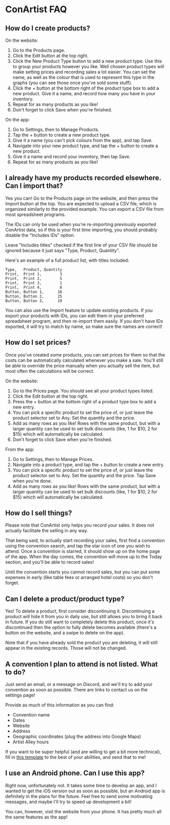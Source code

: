 # ConArtist FAQ

## How do I create products?

On the website:

1.  Go to the Products page.
2.  Click the Edit button at the top right.
3.  Click the New Product Type button to add a new product type. Use this to group your products
    however you like. Well chosen product types will make setting prices and recording sales a lot
    easier. You can set the name, as well as the colour that is used to represent this type in the
    graphs (you can see those once you've sold some stuff).
4.  Click the + button at the bottom right of the product type box to add a new product. Give it a
    name, and record how many you have in your inventory.
5.  Repeat for as many products as you like!
6.  Don't forget to click Save when you're finished.

On the app:

1.  Go to Settings, then to Manage Products.
2.  Tap the + button to create a new product type.
3.  Give it a name (you can't pick colours from the app), and tap Save.
4.  Navigate into your new product type, and tap the + button to create a new product.
5.  Give it a name and record your inventory, then tap Save.
6.  Repeat for as many products as you like!

## I already have my products recorded elsewhere. Can I import that?

Yes you can! Go to the Products page on the website, and then press the Import button at
the top. You are expected to upload a CSV file, which is organized similarly to the provided
example. You can export a CSV file from most spreadsheet programs.

The IDs can only be used when you're re-importing previously exported ConArtist data, so if this is
your first time importing, you should probably disable the "Includes IDs" option.

Leave "Includes titles" checked if the first line of your CSV file should be ignored because it just
says "Type, Product, Quantity".

Here's an example of a full product list, with titles included:

```
Type,   Product, Quantity
Print,  Print 1,        3
Print,  Print 2,        5
Print,  Print 3,        1
Print,  Print 4,        8
Button, Button 1,      16
Button, Button 2,      25
Button, Button 3,      19
```

You can also use the Import feature to update existing products. If you export your products with
IDs, you can edit them in your preferred spreadsheet program, and then re-import them easily. If you
don't have IDs exported, it will try to match by name, so make sure the names are correct!

## How do I set prices?

Once you've created some products, you can set prices for them so that the costs can be
automatically calculated whenever you make a sale. You'll still be able to override the price
manually when you actually sell the item, but most often the calculations will be correct.

On the website:

1.  Go to the Prices page. You should see all your product types listed.
2.  Click the Edit button at the top right.
3.  Press the + button at the bottom right of a product type box to add a new entry.
4.  You can pick a specific product to set the price of, or just leave the product selector set to
    Any. Set the quantity and the price.
5.  Add as many rows as you like! Rows with the same product, but with a larger quantity can be used
    to set bulk discounts (like, 1 for $10, 2 for $15) which will automatically be calculated.
6.  Don't forget to click Save when you're finished.

From the app:

1.  Go to Settings, then to Manage Prices.
2.  Navigate into a product type, and tap the + button to create a new entry.
3.  You can pick a specific product to set the price of, or just leave the product selector set to
    Any. Set the quantity and the price. Tap Save when you're done.
4.  Add as many rows as you like! Rows with the same product, but with a larger quantity can be used
    to set bulk discounts (like, 1 for $10, 2 for $15) which will automatically be calculated.

## How do I sell things?

Please note that ConArtist only helps you record your sales. It does not actually facilitate the
selling in any way.

That being said, to actually start recording your sales, first find a convention using the
convention search, and tap the star icon of one you wish to attend. Once a convention is starred, it
should show up on the home page of the app. When the day comes, the convention will move up to the
Today section, and you'll be able to record sales!

Until the convention starts you cannot record sales, but you can put some expenses in early (like
table fees or arranged hotel costs) so you don't forget.

## Can I delete a product/product type?

Yes! To delete a product, first consider discontinuing it. Discontinuing a product will hide it from
you in daily use, but still allows you to bring it back in future. If you do still want to
completely delete this product, once it's discontinued then the option to fully delete becomes
available (there's a button on the website, and a swipe to delete on the app).

Note that if you have already sold the product you are deleting, it will still appear in the
existing records. Those will not be changed.

## A convention I plan to attend is not listed. What to do?

Just send an email, or a message on Discord, and we'll try to add your convention as soon as
possible. There are links to contact us on the settings page!

Provide as much of this information as you can find:

- Convention name
- Dates
- Website
- Address
- Geographic coordinates (plug the address into Google Maps)
- Artist Alley hours

If you want to be super helpful (and are willing to get a bit more technical), fill in
[this template](https://github.com/OinkIguana/conartist/blob/master/dev/import-conventions/sample/convention.toml)
to the best of your abilities, and send that to me!

## I use an Android phone. Can I use this app?

Right now, unfortunately not. It takes some time to develop an app, and I wanted to get the iOS
version out as soon as possible, but an Android app is definitely in the plans for the future. Feel
free to send some motivating messages, and maybe I'll try to speed up development a bit!

You can, however, visit the website from your phone. It has pretty much all the same features as
the app!
